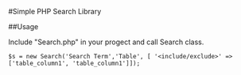 #Simple PHP Search Library

##Usage

Include "Search.php" in your progect and call Search class.


```
$s = new Search('Search Term','Table', [ '<include/exclude>' =>['table_column1', 'table_column1']]);